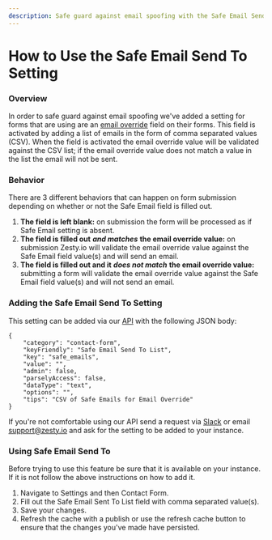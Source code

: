 ```yaml
---
description: Safe guard against email spoofing with the Safe Email Send To setting.
---
```


# How to Use the Safe Email Send To Setting

### Overview

In order to safe guard against email spoofing we've added a setting for forms that are using are an [email override](https://zesty.org/guides/how-to-create-a-lead-form#email-override-setting-a-specific-form-to-notify-a-different-email-than-the-one-in-settings) field on their forms. This field is activated by adding a list of emails in the form of comma separated values \(CSV\). When the field is activated the email override value will be validated against the CSV list; if the email override value does not match a value in the list the email will not be sent.

### Behavior

There are 3 different behaviors that can happen on form submission depending on whether or not the Safe Email field is filled out. 

1. **The field is left blank:** on submission the form will be processed as if Safe Email setting is absent.
2. **The field is filled out** _**and matches**_ **the email override value:**  on submission Zesty.io will validate the email override value against the Safe Email field value\(s\) and will send an email.
3. **The field is filled out and it** _**does not match**_ **the email override value:** submitting a form will validate the email override value against the Safe Email field value\(s\) and will not send an email.

### Adding the Safe Email Send To Setting

This setting can be added via our [API](https://instances-api.zesty.org/#56267a59-88a5-40b0-bd1c-a23de605a6e4) with the following JSON body:

```text
{
    "category": "contact-form",
    "keyFriendly": "Safe Email Send To List",
    "key": "safe_emails",
    "value": "",
    "admin": false,
    "parselyAccess": false,
    "dataType": "text",
    "options": "",
    "tips": "CSV of Safe Emails for Email Override"
}
```

If you're not comfortable using our API send a request via [Slack](http://chat.zesty.io/) or email support@zesty.io and ask for the setting to be added to your instance.

### Using Safe Email Send To

Before trying to use this feature be sure that it is available on your instance. If it is not follow the above instructions on how to add it.

1. Navigate to Settings and then Contact Form.
2. Fill out the Safe Email Sent To List field with comma separated value\(s\).
3. Save your changes.
4. Refresh the cache with a publish or use the refresh cache button to ensure that the changes you've made have persisted.

